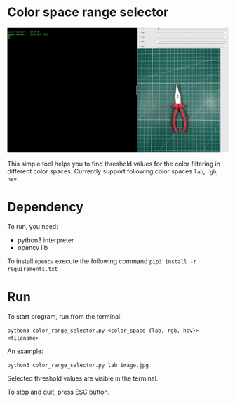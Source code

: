 # Color space range selector

![demo.gif](demo.gif)

This simple tool helps you to find threshold values for the color filtering in different color spaces. Currently support following color spaces `lab`, `rgb`, `hsv`. 


# Dependency

To run, you need:
- python3 interpreter
- opencv lib

To install `opencv` execute the following command `pip3 install -r requirements.txt`

# Run

To start program, run from the terminal: 

`python3 color_range_selector.py <color_space {lab, rgb, hsv}> <filename>`

An example:

`python3 color_range_selector.py lab image.jpg`

Selected threshold values are visible in the terminal.

To stop and quit, press ESC button.